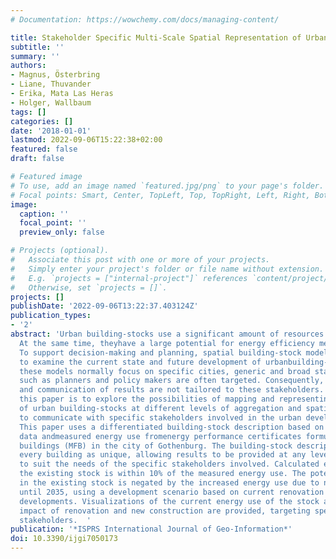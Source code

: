 ```yaml
---
# Documentation: https://wowchemy.com/docs/managing-content/

title: Stakeholder Specific Multi-Scale Spatial Representation of Urban Building-Stocks
subtitle: ''
summary: ''
authors:
- Magnus, Österbring
- Liane, Thuvander
- Erika, Mata Las Heras
- Holger, Wallbaum
tags: []
categories: []
date: '2018-01-01'
lastmod: 2022-09-06T15:22:38+02:00
featured: false
draft: false

# Featured image
# To use, add an image named `featured.jpg/png` to your page's folder.
# Focal points: Smart, Center, TopLeft, Top, TopRight, Left, Right, BottomLeft, Bottom, BottomRight.
image:
  caption: ''
  focal_point: ''
  preview_only: false

# Projects (optional).
#   Associate this post with one or more of your projects.
#   Simply enter your project's folder or file name without extension.
#   E.g. `projects = ["internal-project"]` references `content/project/deep-learning/index.md`.
#   Otherwise, set `projects = []`.
projects: []
publishDate: '2022-09-06T13:22:37.403124Z'
publication_types:
- '2'
abstract: 'Urban building-stocks use a significant amount of resources and energy.
  At the same time, theyhave a large potential for energy efficiency measures (EEM).
  To support decision-making and planning, spatial building-stock models are used
  to examine the current state and future development of urbanbuilding-stocks. While
  these models normally focus on specific cities, generic and broad stakeholder groups
  such as planners and policy makers are often targeted. Consequently, the visualization
  and communication of results are not tailored to these stakeholders. The aim of
  this paper is to explore the possibilities of mapping and representing energy use
  of urban building-stocks at different levels of aggregation and spatial distributions,
  to communicate with specific stakeholders involved in the urban development process.
  This paper uses a differentiated building-stock description based on building-specific
  data andmeasured energy use fromenergy performance certificates formulti-family
  buildings (MFB) in the city of Gothenburg. The building-stock description treats
  every building as unique, allowing results to be provided at any level of aggregation
  to suit the needs of the specific stakeholders involved. Calculated energy use of
  the existing stock is within 10% of the measured energy use. The potential for EEM
  in the existing stock is negated by the increased energy use due to new construction
  until 2035, using a development scenario based on current renovation rates and planned
  developments. Visualizations of the current energy use of the stock as well as the
  impact of renovation and new construction are provided, targeting specific local
  stakeholders.  '
publication: '*ISPRS International Journal of Geo-Information*'
doi: 10.3390/ijgi7050173
---
```

